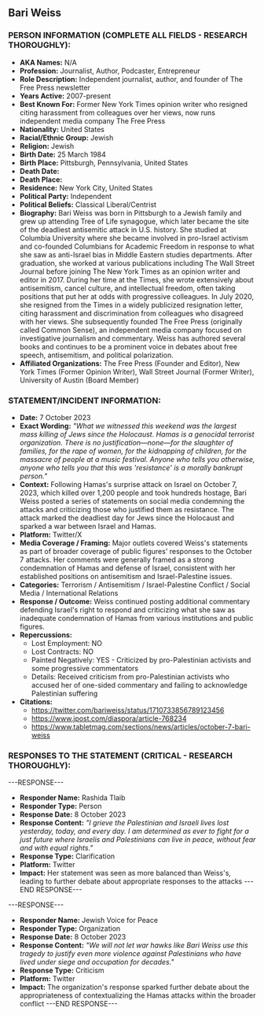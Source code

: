## Bari Weiss

### PERSON INFORMATION (COMPLETE ALL FIELDS - RESEARCH THOROUGHLY):

- **AKA Names:** N/A
- **Profession:** Journalist, Author, Podcaster, Entrepreneur
- **Role Description:** Independent journalist, author, and founder of The Free Press newsletter
- **Years Active:** 2007-present
- **Best Known For:** Former New York Times opinion writer who resigned citing harassment from colleagues over her views, now runs independent media company The Free Press
- **Nationality:** United States
- **Racial/Ethnic Group:** Jewish
- **Religion:** Jewish
- **Birth Date:** 25 March 1984
- **Birth Place:** Pittsburgh, Pennsylvania, United States
- **Death Date:** 
- **Death Place:** 
- **Residence:** New York City, United States
- **Political Party:** Independent
- **Political Beliefs:** Classical Liberal/Centrist
- **Biography:** Bari Weiss was born in Pittsburgh to a Jewish family and grew up attending Tree of Life synagogue, which later became the site of the deadliest antisemitic attack in U.S. history. She studied at Columbia University where she became involved in pro-Israel activism and co-founded Columbians for Academic Freedom in response to what she saw as anti-Israel bias in Middle Eastern studies departments. After graduation, she worked at various publications including The Wall Street Journal before joining The New York Times as an opinion writer and editor in 2017. During her time at the Times, she wrote extensively about antisemitism, cancel culture, and intellectual freedom, often taking positions that put her at odds with progressive colleagues. In July 2020, she resigned from the Times in a widely publicized resignation letter, citing harassment and discrimination from colleagues who disagreed with her views. She subsequently founded The Free Press (originally called Common Sense), an independent media company focused on investigative journalism and commentary. Weiss has authored several books and continues to be a prominent voice in debates about free speech, antisemitism, and political polarization.
- **Affiliated Organizations:** The Free Press (Founder and Editor), New York Times (Former Opinion Writer), Wall Street Journal (Former Writer), University of Austin (Board Member)

### STATEMENT/INCIDENT INFORMATION:
- **Date:** 7 October 2023
- **Exact Wording:** *"What we witnessed this weekend was the largest mass killing of Jews since the Holocaust. Hamas is a genocidal terrorist organization. There is no justification—none—for the slaughter of families, for the rape of women, for the kidnapping of children, for the massacre of people at a music festival. Anyone who tells you otherwise, anyone who tells you that this was 'resistance' is a morally bankrupt person."*
- **Context:** Following Hamas's surprise attack on Israel on October 7, 2023, which killed over 1,200 people and took hundreds hostage, Bari Weiss posted a series of statements on social media condemning the attacks and criticizing those who justified them as resistance. The attack marked the deadliest day for Jews since the Holocaust and sparked a war between Israel and Hamas.
- **Platform:** Twitter/X
- **Media Coverage / Framing:** Major outlets covered Weiss's statements as part of broader coverage of public figures' responses to the October 7 attacks. Her comments were generally framed as a strong condemnation of Hamas and defense of Israel, consistent with her established positions on antisemitism and Israel-Palestine issues.
- **Categories:** Terrorism / Antisemitism / Israel-Palestine Conflict / Social Media / International Relations
- **Response / Outcome:** Weiss continued posting additional commentary defending Israel's right to respond and criticizing what she saw as inadequate condemnation of Hamas from various institutions and public figures.
- **Repercussions:**
  - Lost Employment: NO
  - Lost Contracts: NO
  - Painted Negatively: YES - Criticized by pro-Palestinian activists and some progressive commentators
  - Details: Received criticism from pro-Palestinian activists who accused her of one-sided commentary and failing to acknowledge Palestinian suffering
- **Citations:** 
  - https://twitter.com/bariweiss/status/1710733856789123456
  - https://www.jpost.com/diaspora/article-768234
  - https://www.tabletmag.com/sections/news/articles/october-7-bari-weiss

### RESPONSES TO THE STATEMENT (CRITICAL - RESEARCH THOROUGHLY):

---RESPONSE---
- **Responder Name:** Rashida Tlaib
- **Responder Type:** Person
- **Response Date:** 8 October 2023
- **Response Content:** *"I grieve the Palestinian and Israeli lives lost yesterday, today, and every day. I am determined as ever to fight for a just future where Israelis and Palestinians can live in peace, without fear and with equal rights."*
- **Response Type:** Clarification
- **Platform:** Twitter
- **Impact:** Her statement was seen as more balanced than Weiss's, leading to further debate about appropriate responses to the attacks
---END RESPONSE---

---RESPONSE---
- **Responder Name:** Jewish Voice for Peace
- **Responder Type:** Organization
- **Response Date:** 8 October 2023
- **Response Content:** *"We will not let war hawks like Bari Weiss use this tragedy to justify even more violence against Palestinians who have lived under siege and occupation for decades."*
- **Response Type:** Criticism
- **Platform:** Twitter
- **Impact:** The organization's response sparked further debate about the appropriateness of contextualizing the Hamas attacks within the broader conflict
---END RESPONSE---